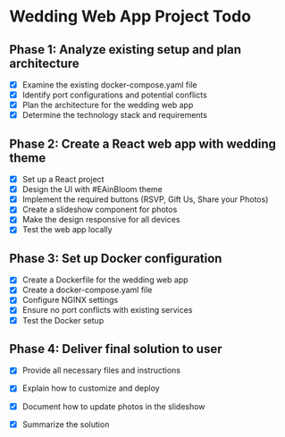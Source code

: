 # Wedding Web App Project Todo

## Phase 1: Analyze existing setup and plan architecture
- [x] Examine the existing docker-compose.yaml file
- [x] Identify port configurations and potential conflicts
- [x] Plan the architecture for the wedding web app
- [x] Determine the technology stack and requirements

## Phase 2: Create a React web app with wedding theme
- [x] Set up a React project
- [x] Design the UI with #EAinBloom theme
- [x] Implement the required buttons (RSVP, Gift Us, Share your Photos)
- [x] Create a slideshow component for photos
- [x] Make the design responsive for all devices
- [x] Test the web app locally

## Phase 3: Set up Docker configuration
- [x] Create a Dockerfile for the wedding web app
- [x] Create a docker-compose.yaml file
- [x] Configure NGINX settings
- [x] Ensure no port conflicts with existing services
- [x] Test the Docker setup

## Phase 4: Deliver final solution to user
- [x] Provide all necessary files and instructions
- [x] Explain how to customize and deploy
- [x] Document how to update photos in the slideshow
- [x] Summarize the solution

